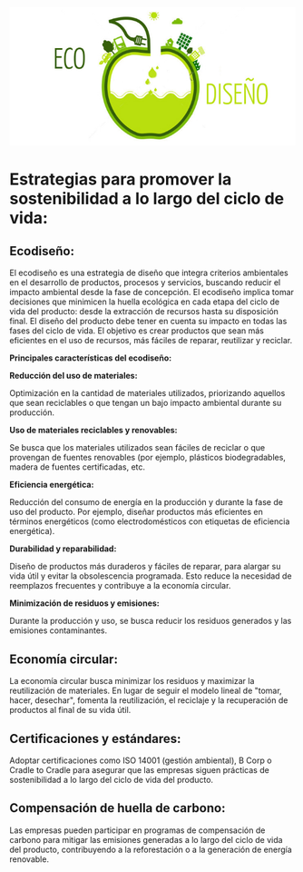 


<p align="center">
  <img src="/img/ecodiseño.jpg" alt="![economia](/img/ecodiseño.jpg)"/>
</p>



# Estrategias para promover la sostenibilidad a lo largo del ciclo de vida:


   ## Ecodiseño:
   
 El ecodiseño es una estrategia de diseño que integra criterios ambientales en el desarrollo de productos, procesos y servicios, buscando reducir el impacto ambiental desde la fase de concepción. 
 El ecodiseño implica tomar decisiones que minimicen
 la huella ecológica en cada etapa del ciclo de vida del producto: desde la extracción de recursos hasta su disposición final.
 El diseño del producto debe tener en cuenta su impacto en todas las fases del ciclo de vida. El objetivo es crear productos que sean más eficientes en el uso de recursos, más fáciles de reparar, reutilizar y reciclar.


**Principales características del ecodiseño:**

    
  **Reducción del uso de materiales:**
    
   
   Optimización en la cantidad de materiales utilizados, priorizando aquellos que sean reciclables o que tengan un bajo impacto ambiental durante su producción.
   
    
    
**Uso de materiales reciclables y renovables:** 
    
   
   Se busca que los materiales utilizados sean fáciles de reciclar o que provengan de fuentes renovables (por ejemplo, plásticos biodegradables, madera de fuentes certificadas, etc.
   
    
   **Eficiencia energética:** 
    
    
   Reducción del consumo de energía en la producción y durante la fase de uso del producto. Por ejemplo, diseñar productos más eficientes en términos energéticos (como electrodomésticos con etiquetas de eficiencia energética).
    
    
  **Durabilidad y reparabilidad:** 
    
    
   Diseño de productos más duraderos y fáciles de reparar, para alargar su vida útil y evitar la obsolescencia programada. Esto reduce la necesidad de reemplazos frecuentes y contribuye a la economía circular.
   
    
   **Minimización de residuos y emisiones:** 
    
    
   Durante la producción y uso, se busca reducir los residuos generados y las emisiones contaminantes.
    




   ## Economía circular:
   
   
   La economía circular busca minimizar los residuos y maximizar la reutilización de materiales. 
   En lugar de seguir el modelo lineal de "tomar, hacer, desechar", fomenta la reutilización, el reciclaje y la recuperación de productos al final de su vida útil.


  ## Certificaciones y estándares:
  
  
  Adoptar certificaciones como ISO 14001 (gestión ambiental), B Corp o Cradle to Cradle para asegurar que las empresas siguen prácticas de sostenibilidad a lo largo del ciclo de vida del producto.


  ## Compensación de huella de carbono:
  
  
  Las empresas pueden participar en programas de compensación de carbono para mitigar las emisiones generadas a lo largo del ciclo de vida del producto, contribuyendo a la reforestación o a la generación de energía renovable.
